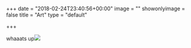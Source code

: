 +++
date = "2018-02-24T23:40:56+00:00"
image = ""
showonlyimage = false
title = "Art"
type = "default"

+++

whaaats up![](/uploads/2018/02/25/IMG_0836.jpg)